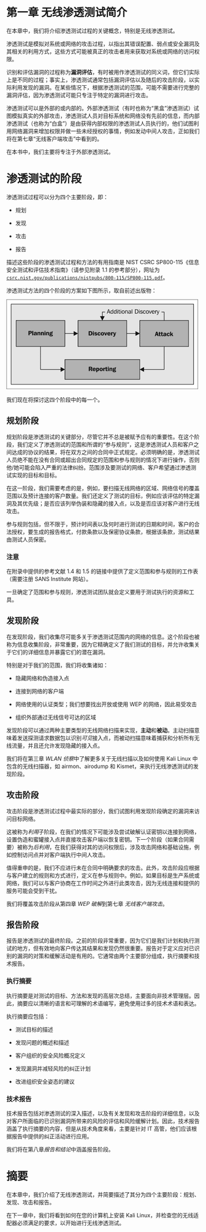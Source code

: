 # 第一章 无线渗透测试简介

在本章中，我们将介绍渗透测试过程的关键概念，特别是无线渗透测试。

渗透测试是模拟对系统或网络的攻击过程，以指出其错误配置、弱点或安全漏洞及其相关的利用方式，这些方式可能被真正的攻击者用来获取对系统或网络的访问权限。

识别和评估漏洞的过程称为**漏洞评估**，有时被用作渗透测试的同义词，但它们实际上是不同的过程；事实上，渗透测试通常包括漏洞评估以及随后的攻击阶段，以实际利用发现的漏洞。在某些情况下，根据渗透测试的范围，可能不需要进行完整的漏洞评估，因为渗透测试可能只专注于特定的漏洞进行攻击。

渗透测试可以是外部的或内部的。外部渗透测试（有时也称为“黑盒”渗透测试）试图模拟真实的外部攻击，渗透测试人员对目标系统和网络没有先前的信息，而内部渗透测试（也称为“白盒”）是由获得内部权限的渗透测试人员执行的，他们试图利用网络漏洞来增加权限并做一些未经授权的事情，例如发动中间人攻击，正如我们将在第七章“无线客户端攻击”中看到的。

在本书中，我们主要将专注于外部渗透测试。

# 渗透测试的阶段

渗透测试过程可以分为四个主要阶段，即：

+   规划

+   发现

+   攻击

+   报告

描述这些阶段的渗透测试过程和方法的有用指南是 NIST CSRC SP800-115《信息安全测试和评估技术指南》（请参见附录 1.1 的参考部分），网址为[`csrc.nist.gov/publications/nistpubs/800-115/SP800-115.pdf`](http://csrc.nist.gov/publications/nistpubs/800-115/SP800-115.pdf)。

渗透测试方法的四个阶段的方案如下图所示，取自前述出版物：

![渗透测试的阶段](img/B04527_01_01.jpg)

我们现在将探讨这四个阶段中的每一个。

## 规划阶段

规划阶段是渗透测试的关键部分，尽管它并不总是被赋予应有的重要性。在这个阶段，我们定义了渗透测试的范围和所谓的“参与规则”，这是渗透测试人员和客户之间达成的协议的结果，将在双方之间的合同中正式规定。必须明确的是，渗透测试人员绝不能在没有合同或超出合同规定的范围和参与规则的情况下进行操作，否则他/她可能会陷入严重的法律纠纷。范围涉及要测试的网络、客户希望通过渗透测试实现的目标和目标。

在这一阶段，我们需要考虑的是，例如，要扫描无线网络的区域、网络信号的覆盖范围以及预计连接的客户数量。我们还定义了测试的目标，例如应该评估的特定漏洞及其优先级；是否应该列举伪装和隐藏的接入点，以及是否应该对客户进行无线攻击。

参与规则包括，但不限于，预计时间表以及何时进行测试的日期和时间，客户的合法授权，要生成的报告格式，付款条款以及保密协议条款，根据该条款，测试结果由测试人员保密。

### 注意

在附录中提供的参考文献 1.4 和 1.5 的链接中提供了定义范围和参与规则的工作表（需要注册 SANS Institute 网站）。

一旦确定了范围和参与规则，渗透测试团队就会定义要用于测试执行的资源和工具。

## 发现阶段

在发现阶段，我们收集尽可能多关于渗透测试范围内的网络的信息。这个阶段也被称为信息收集阶段，非常重要，因为它精确定义了我们测试的目标，并允许收集关于它们的详细信息并暴露它们的潜在漏洞。

特别是对于我们的范围，我们将收集诸如：

+   隐藏网络和伪造接入点

+   连接到网络的客户端

+   网络使用的认证类型；我们想要找出开放或使用 WEP 的网络，因此易受攻击

+   组织外部通过无线信号可达的区域

发现阶段可以通过两种主要类型的无线网络扫描来实现，**主动**和**被动**。主动扫描意味着发送探测请求数据包以识别*可见*接入点，而被动扫描意味着捕获和分析所有无线流量，并且还允许发现隐藏的接入点。

我们将在第三章 *WLAN 侦察*中了解更多关于无线扫描以及如何使用 Kali Linux 中包含的无线扫描器，如 airmon、airodump 和 Kismet，来执行无线渗透测试的发现阶段。

## 攻击阶段

攻击阶段是渗透测试过程中最实际的部分，我们试图利用发现阶段确定的漏洞来访问目标网络。

这被称为*利用*子阶段，在我们的情况下可能涉及尝试破解认证密钥以连接到网络，设置伪造和蜜罐接入点并直接攻击客户端以恢复密钥。下一个阶段（如果合同需要）被称为*后利用*，在我们获得对其的访问权限后，涉及攻击网络和基础设施，例如控制访问点并对客户端执行中间人攻击。

值得重申的是，我们不应进行未在合同中明确要求的攻击。此外，攻击阶段应根据与客户建立的规则和方式进行，定义在参与规则中。例如，如果目标是生产系统或网络，我们可以与客户协商在工作时间之外进行此类攻击，因为无线连接和提供的服务可能会受到干扰。

我们将覆盖攻击阶段从第四章 *WEP 破解*到第七章 *无线客户端攻击*。

## 报告阶段

报告是渗透测试的最终阶段。之前的阶段非常重要，因为它们是我们计划和执行测试的地方，但有效地向客户传达其结果和发现仍然很重要。报告对于定义应对已识别的漏洞的对策和缓解活动是有用的。它通常由两个主要部分组成，执行摘要和技术报告。

### 执行摘要

执行摘要是对测试的目标、方法和发现的高层次总结，主要面向非技术管理层。因此，摘要应以清晰的语言和可理解的术语编写，避免使用过多的技术术语和表达。

执行摘要应包括：

+   测试目标的描述

+   发现问题的概述和描述

+   客户组织的安全风险概况定义

+   发现漏洞并减轻风险的纠正计划

+   改进组织安全姿态的建议

### 技术报告

技术报告包括对渗透测试的深入描述，以及有关发现和攻击阶段的详细信息，以及对客户所面临的已识别漏洞所带来的风险的评估和风险缓解计划。因此，技术报告涵盖了执行摘要的内容，但是从技术角度来看，主要是针对 IT 高管，他们应该根据报告中提供的纠正活动进行应用。

我们将在第八章*报告和结论*中涵盖报告阶段。

# 摘要

在本章中，我们介绍了无线渗透测试，并简要描述了其分为四个主要阶段：规划、发现、攻击和报告。

在下一章中，我们将看到如何在您的计算机上安装 Kali Linux，并检查您的无线适配器必须满足的要求，以开始进行无线渗透测试。
